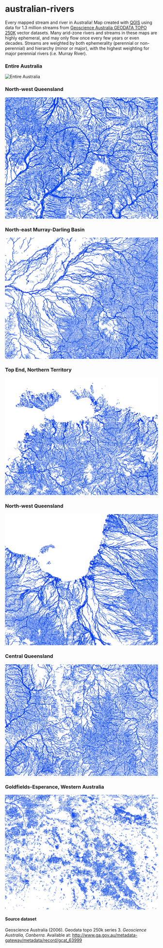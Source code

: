 # australian-rivers
Every mapped stream and river in Australia! Map created with [QGIS](http://www.qgis.org/en/site/) using data for 1.3 million streams from [Geoscience Australia GEODATA TOPO 250K](#data) vector datasets. Many arid-zone rivers and streams in these maps are highly ephemeral, and may only flow once every few years or even decades. Streams are weighted by both ephemerality (perennial or non-perennial) and hierarchy (minor or major), with the highest weighting for major perennial rivers (i.e. Murray River). 


### Entire Australia ###
![Entire Australia](streams_white.jpg)

### North-west Queensland ###
![Entire Australia](streams_white_sub1.jpg)

### North-east Murray-Darling Basin ###
![Entire Australia](streams_white_sub2.jpg)

### Top End, Northern Territory ###
![Entire Australia](streams_white_sub3.jpg)

### North-west Queensland ###
![Entire Australia](streams_white_sub4.jpg)

### Central Queensland ###
![Entire Australia](streams_white_sub5.jpg)

### Goldfields-Esperance, Western Australia ###
![Entire Australia](streams_white_sub6.jpg)

#### <a name="data">Source dataset</a> ####
Geoscience Australia (2006). Geodata topo 250k series 3. _Geoscience Australia, Canberra._ Available at: http://www.ga.gov.au/metadata-gateway/metadata/record/gcat_63999



